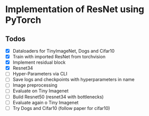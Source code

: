 # Implementation of ResNet using PyTorch

## Todos
- [x] Dataloaders for TinyImageNet, Dogs and Cifar10
- [x] Train with imported ResNet from torchvision
- [x] Implement residual block
- [x] Resnet34
- [ ] Hyper-Parameters via CLI
- [ ] Save logs and checkpoints with hyperparameters in name
- [ ] Image preprocessing
- [ ] Evaluate on Tiny Imagenet
- [ ] Build Resnet50 (resnet34 with bottlenecks)
- [ ] Evaluate again o Tiny Imagenet
- [ ] Try Dogs and Cifar10 (follow paper for cifar10)
